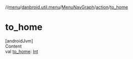 //[menu](../../../index.md)/[danbroid.util.menu](../../index.md)/[MenuNavGraph](../index.md)/[action](index.md)/[to_home](to_home.md)



# to_home  
[androidJvm]  
Content  
val [to_home](to_home.md): [Int](https://kotlinlang.org/api/latest/jvm/stdlib/kotlin/-int/index.html)  



